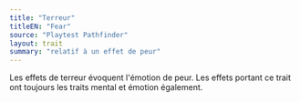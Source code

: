 ```yaml
---
title: "Terreur"
titleEN: "Fear"
source: "Playtest Pathfinder"
layout: trait
summary: "relatif à un effet de peur"
---
```

Les effets de terreur évoquent l'émotion de peur. Les effets portant ce trait ont toujours les traits mental et émotion également.
